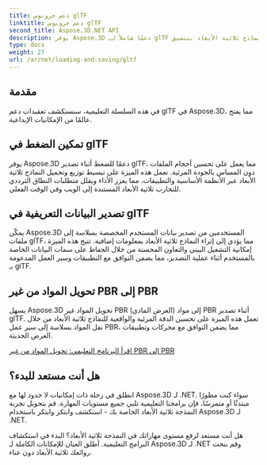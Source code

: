 ```yaml
---
title: دعم خرونوس glTF
linktitle: دعم خرونوس glTF
second_title: Aspose.3D.NET API
description: يوفر Aspose.3D دعمًا شاملاً لـ glTF لاستيراد وتصدير النماذج ثلاثية الأبعاد بتنسيق glTF بسهولة، مما يعزز إمكانية التشغيل البيني وتبسيط سير عمل المحتوى ثلاثي الأبعاد.
type: docs
weight: 27
url: /ar/net/loading-and-saving/gltf
---
```

## مقدمة

في هذه السلسلة التعليمية، سنستكشف تعقيدات دعم glTF في Aspose.3D، مما يفتح عالمًا من الإمكانيات الإبداعية.

## تمكين الضغط في glTF

يوفر Aspose.3D دعمًا للضغط أثناء تصدير glTF، مما يعمل على تحسين أحجام الملفات دون المساس بالجودة المرئية. تعمل هذه الميزة على تبسيط توزيع وتحميل النماذج ثلاثية الأبعاد عبر الأنظمة الأساسية والتطبيقات، مما يعزز الأداء ويقلل متطلبات النطاق الترددي للتجارب ثلاثية الأبعاد المستندة إلى الويب وفي الوقت الفعلي.

## تصدير البيانات التعريفية في glTF

يمكّن Aspose.3D المستخدمين من تصدير بيانات المستخدم المخصصة بسلاسة إلى ملفات glTF، مما يؤدي إلى إثراء النماذج ثلاثية الأبعاد بمعلومات إضافية. تتيح هذه الميزة إمكانية التشغيل البيني والتعاون المحسنة من خلال الحفاظ على سمات البيانات الخاصة بالمستخدم أثناء عملية التصدير، مما يضمن التوافق مع التطبيقات وسير العمل المدعومة بـ glTF.

## تحويل المواد من غير PBR إلى PBR

يسهل Aspose.3D تحويل المواد غير PBR (العرض المادي) إلى مواد PBR أثناء تصدير glTF. تعمل هذه الميزة على تحسين الدقة المرئية والواقعية للنماذج ثلاثية الأبعاد من خلال نقل المواد بسلاسة إلى سير عمل PBR، مما يضمن التوافق مع محركات وتطبيقات العرض الحديثة.


[اقرأ البرنامج التعليمي: تحويل المواد من غير PBR إلى PBR](non-pbr-to-pbr-material-conversion)

## هل أنت مستعد للبدء؟

انطلق في رحلة ذات إمكانيات لا حدود لها مع Aspose.3D لـ .NET. سواء كنت مطورًا مبتدئًا أو متمرسًا، فإن برامجنا التعليمية تلبي جميع مستويات المهارة. قم بتحويل تجربة النمذجة ثلاثية الأبعاد الخاصة بك - استكشف وابتكر وابتكر باستخدام Aspose.3D لـ .NET.

هل أنت مستعد لرفع مستوى مهاراتك في النمذجة ثلاثية الأبعاد؟ البدء في استكشاف البرامج التعليمية. أطلق العنان للإمكانات الكاملة لـ Aspose.3D لـ .NET وقم بنحت روائعك ثلاثية الأبعاد دون عناء.